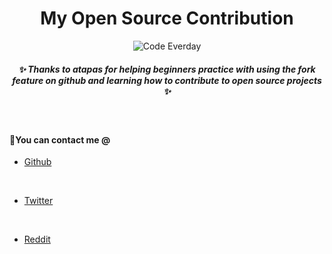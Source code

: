 <h1 align="center">
  My Open Source Contribution
</h1>

<div align="center">

![Code Everday](https://preview.redd.it/qu9ridpa5mla1.jpg?width=960&crop=smart&auto=webp&v=enabled&s=244e888004728982753ebba4ee428ad212228e5f)

</div>

<h5 align="center">
  ✨ Thanks to atapas for helping beginners practice with using the fork feature on github and learning how to contribute to open source projects ✨
</h5>

&nbsp;

#### 🚀You can contact me @

- [Github](https://github.com/mikedev23)

  &nbsp;

- [Twitter](https://twitter.com/michaelh1277)

  &nbsp;

- [Reddit](https://www.reddit.com/user/mikedev23)
